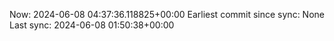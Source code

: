 Now: 2024-06-08 04:37:36.118825+00:00 Earliest commit since sync: None Last sync: 2024-06-08 01:50:38+00:00
